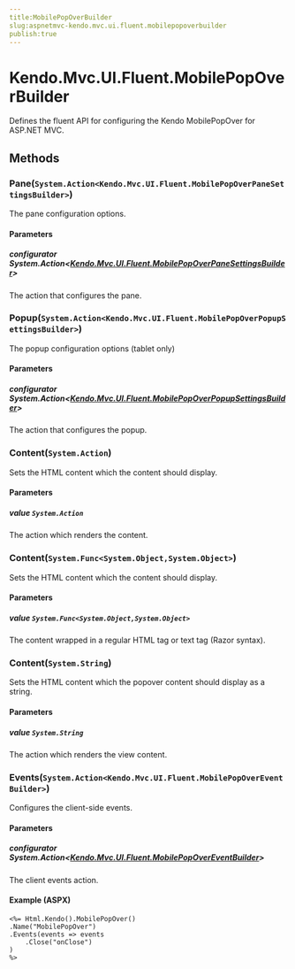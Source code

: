 ```yaml
---
title:MobilePopOverBuilder
slug:aspnetmvc-kendo.mvc.ui.fluent.mobilepopoverbuilder
publish:true
---
```


# Kendo.Mvc.UI.Fluent.MobilePopOverBuilder
Defines the fluent API for configuring the Kendo MobilePopOver for ASP.NET MVC.



## Methods

### Pane(`System.Action<Kendo.Mvc.UI.Fluent.MobilePopOverPaneSettingsBuilder>`)
The pane configuration options.


#### Parameters

##### configurator System.Action<[Kendo.Mvc.UI.Fluent.MobilePopOverPaneSettingsBuilder](/api/wrappers/aspnet-mvc/Kendo.Mvc.UI.Fluent/MobilePopOverPaneSettingsBuilder)>
The action that configures the pane.





### Popup(`System.Action<Kendo.Mvc.UI.Fluent.MobilePopOverPopupSettingsBuilder>`)
The popup configuration options (tablet only)


#### Parameters

##### configurator System.Action<[Kendo.Mvc.UI.Fluent.MobilePopOverPopupSettingsBuilder](/api/wrappers/aspnet-mvc/Kendo.Mvc.UI.Fluent/MobilePopOverPopupSettingsBuilder)>
The action that configures the popup.





### Content(`System.Action`)
Sets the HTML content which the content should display.


#### Parameters

##### value `System.Action`
The action which renders the content.





### Content(`System.Func<System.Object,System.Object>`)
Sets the HTML content which the content should display.


#### Parameters

##### value `System.Func<System.Object,System.Object>`
The content wrapped in a regular HTML tag or text tag (Razor syntax).





### Content(`System.String`)
Sets the HTML content which the popover content should display as a string.


#### Parameters

##### value `System.String`
The action which renders the view content.





### Events(`System.Action<Kendo.Mvc.UI.Fluent.MobilePopOverEventBuilder>`)
Configures the client-side events.


#### Parameters

##### configurator System.Action<[Kendo.Mvc.UI.Fluent.MobilePopOverEventBuilder](/api/wrappers/aspnet-mvc/Kendo.Mvc.UI.Fluent/MobilePopOverEventBuilder)>
The client events action.




#### Example (ASPX)
    <%= Html.Kendo().MobilePopOver()
    .Name("MobilePopOver")
    .Events(events => events
        .Close("onClose")
    )
    %>



 
